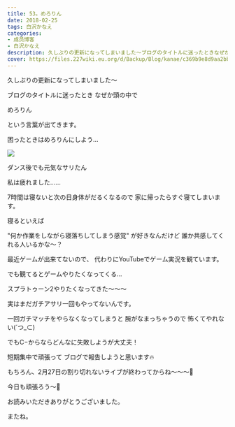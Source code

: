```yaml
---
title: 53。めろりん
date: 2018-02-25
tags: 白沢かなえ
categories: 
- 成员博客
- 白沢かなえ
description: 久しぶりの更新になってしまいました〜ブログのタイトルに迷ったときなぜか頭の中でめろりんという言葉が出てきます。困ったときはめろりんに...
cover: https://files.227wiki.eu.org/d/Backup/Blog/kanae/c369b9e8d9aa2bbef103f6416d397.png 
---
```








久しぶりの更新になってしまいました〜








ブログのタイトルに迷ったとき
なぜか頭の中で



めろりん



という言葉が出てきます。







困ったときはめろりんにしよう…








![](https://files.227wiki.eu.org/d/Backup/Blog/kanae/c369b9e8d9aa2bbef103f6416d397.png)




ダンス後でも元気なサリたん



私は疲れました……






7時間は寝ないと次の日身体がだるくなるので
家に帰ったらすぐ寝てしまいます。




寝るといえば

"何か作業をしながら寝落ちしてしまう感覚"
が好きなんだけど
誰か共感してくれる人いるかな〜？












最近ゲームが出来てないので、
代わりにYouTubeでゲーム実況を観ています。



でも観てるとゲームやりたくなってくる…



スプラトゥーン2やりたくなってきた〜〜〜



実はまだガチアサリ一回もやってないんです。



一回ガチマッチをやらなくなってしまうと
腕がなまっちゃうので
怖くてやれない(´つ_⊂)



でもC−からならどんなに失敗しようが大丈夫！








短期集中で頑張って
ブログで報告しようと思います🔥













もちろん、2月27日の割り切れないライブが終わってからね〜〜〜🌷



今日も頑張ろう〜🐶













お読みいただきありがとうございました。



またね。


